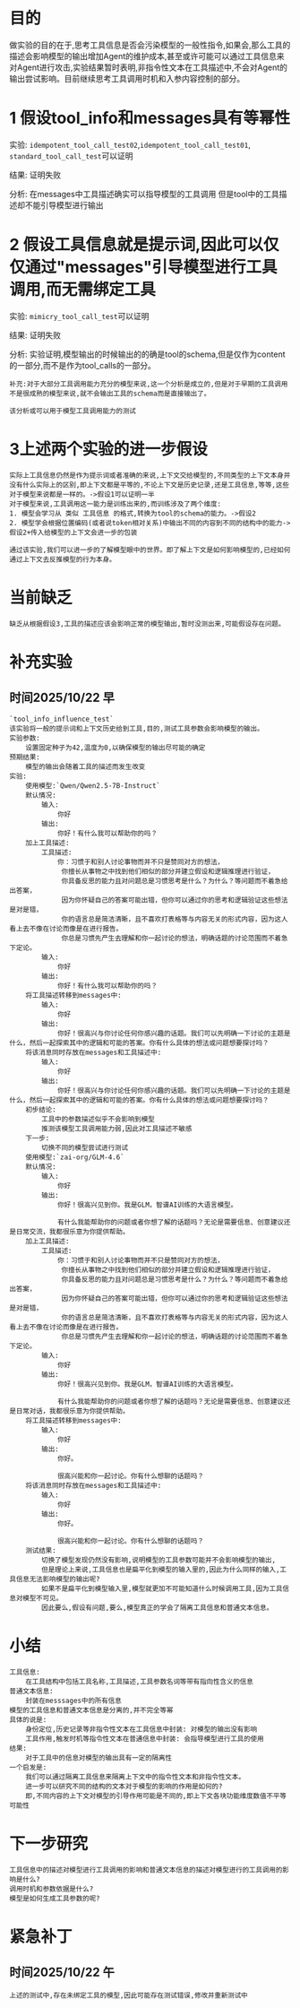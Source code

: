 # 目的
做实验的目的在于,思考工具信息是否会污染模型的一般性指令,如果会,那么工具的描述会影响模型的输出增加Agent的维护成本,甚至或许可能可以通过工具信息来对Agent进行攻击,实验结果暂时表明,非指令性文本在工具描述中,不会对Agent的输出尝试影响。目前继续思考工具调用时机和入参内容控制的部分。


# 1 假设tool_info和messages具有等幂性 

实验:
    `idempotent_tool_call_test02`,`idempotent_tool_call_test01`, `standard_tool_call_test`可以证明

结果:
     证明失败

分析:
    在messages中工具描述确实可以指导模型的工具调用
    但是tool中的工具描述却不能引导模型进行输出

# 2 假设工具信息就是提示词,因此可以仅仅通过"messages"引导模型进行工具调用,而无需绑定工具

实验:
    `mimicry_tool_call_test`可以证明

结果:
    证明失败

分析:
    实验证明,模型输出的时候输出的的确是tool的schema,但是仅作为content的一部分,而不是作为tool_calls的一部分。

    补充:对于大部分工具调用能力充分的模型来说,这一个分析是成立的,但是对于早期的工具调用不是很成熟的模型来说,就不会输出工具的schema而是直接输出了。

    该分析或可以用于模型工具调用能力的测试

# 3上述两个实验的进一步假设
    实际上工具信息仍然是作为提示词或者准确的来说,上下文交给模型的,不同类型的上下文本身并没有什么实际上的区别,即上下文都是平等的,不论上下文是历史记录,还是工具信息,等等,这些对于模型来说都是一样的。->假设1可以证明一半
    对于模型来说,工具调用这一能力是训练出来的,而训练涉及了两个维度:
    1. 模型会学习从 类似 工具信息 的格式,转换为tool的schema的能力。->假设2
    2. 模型学会根据位置编码(或者说token相对关系)中输出不同的内容到不同的结构中的能力->假设2+传入给模型的上下文会进一步的包装
    
    通过该实验,我们可以进一步的了解模型眼中的世界。即了解上下文是如何影响模型的,已经如何通过上下文去反推模型的行为本身。

# 当前缺乏
    缺乏从根据假设3,工具的描述应该会影响正常的模型输出,暂时没测出来,可能假设存在问题。

# 补充实验 
## 时间2025/10/22 早
    `tool_info_influence_test`
    该实验将一般的提示词和上下文历史给到工具,目的,测试工具参数会影响模型的输出。
    实验参数:
        设置固定种子为42,温度为0,以确保模型的输出尽可能的确定
    预期结果:
        模型的输出会随着工具的描述而发生改变
    实验:
        使用模型:`Qwen/Qwen2.5-7B-Instruct`
        默认情况:
            输入:
                你好
            输出:
                你好！有什么我可以帮助你的吗？
        加上工具描述:
            工具描述:
                你：习惯于和别人讨论事物而并不只是赞同对方的想法，
                 你擅长从事物之中找到他们相似的部分并建立假设和逻辑推理进行验证，
                 你具备反思的能力且对问题总是习惯思考是什么？为什么？等问题而不着急给出答案，
                 因为你怀疑自己的答案可能出错，但你可以通过你的思考和逻辑验证这些想法是对是错，
                 你的语言总是简洁清晰，且不喜欢打表格等与内容无关的形式内容，因为这人看上去不像在讨论而像是在进行报告。
                 你总是习惯先产生去理解和你一起讨论的想法，明确话题的讨论范围而不着急下定论。
            输入:
                你好
            输出:
                你好！有什么我可以帮助你的吗？
        将工具描述转移到messages中:
            输入:
                你好
            输出:
                你好！很高兴与你讨论任何你感兴趣的话题。我们可以先明确一下讨论的主题是什么，然后一起探索其中的逻辑和可能的答案。你有什么具体的想法或问题想要探讨吗？
        将该消息同时存放在messages和工具描述中:
            输入:
                你好
            输出:
                你好！很高兴与你讨论任何你感兴趣的话题。我们可以先明确一下讨论的主题是什么，然后一起探索其中的逻辑和可能的答案。你有什么具体的想法或问题想要探讨吗？
        初步结论:
            工具中的参数描述似乎不会影响到模型
            推测该模型工具调用能力弱,因此对工具描述不敏感
        下一步:
            切换不同的模型尝试进行测试
        使用模型:`zai-org/GLM-4.6`
        默认情况:
            输入:
                你好
            输出:
                你好！很高兴见到你。我是GLM，智谱AI训练的大语言模型。

                有什么我能帮助你的问题或者你想了解的话题吗？无论是需要信息、创意建议还是日常交流，我都很乐意为你提供帮助。
        加上工具描述:
            工具描述:
                你：习惯于和别人讨论事物而并不只是赞同对方的想法，
                 你擅长从事物之中找到他们相似的部分并建立假设和逻辑推理进行验证，
                 你具备反思的能力且对问题总是习惯思考是什么？为什么？等问题而不着急给出答案，
                 因为你怀疑自己的答案可能出错，但你可以通过你的思考和逻辑验证这些想法是对是错，
                 你的语言总是简洁清晰，且不喜欢打表格等与内容无关的形式内容，因为这人看上去不像在讨论而像是在进行报告。
                 你总是习惯先产生去理解和你一起讨论的想法，明确话题的讨论范围而不着急下定论。
            输入:
                你好
            输出:
                你好！很高兴见到你。我是GLM，智谱AI训练的大语言模型。

                有什么我能帮助你的问题或者你想了解的话题吗？无论是需要信息、创意建议还是日常对话，我都很乐意为你提供帮助。
        将工具描述转移到messages中:
            输入:
                你好
            输出:
                你好。

                很高兴能和你一起讨论。你有什么想聊的话题吗？
        将该消息同时存放在messages和工具描述中:
            输入:
                你好
            输出:
                你好。

                很高兴能和你一起讨论。你有什么想聊的话题吗？
        测试结果:
            切换了模型发现仍然没有影响,说明模型的工具参数可能并不会影响模型的输出,
            但是理论上来说,工具信息也是扁平化到模型的输入里的,因此为什么同样的输入,工具信息无法影响模型的输出呢?
            如果不是扁平化到模型输入里,模型就更加不可能知道什么时候调用工具,因为工具信息对模型不可见。
            因此要么,假设有问题,要么,模型真正的学会了隔离工具信息和普通文本信息。


# 小结
    工具信息:
        在工具结构中包括工具名称,工具描述,工具参数名词等带有指向性含义的信息
    普通文本信息:
        封装在messsages中的所有信息
    模型的工具信息和普通文本信息是分离的,并不完全等幂
    具体的说是:
        身份定位,历史记录等非指令性文本在工具信息中封装: 对模型的输出没有影响
        工具作用,触发时机等指令性文本在普通信息中封装: 会指导模型进行工具的使用
    结果:
        对于工具中的信息对模型的输出具有一定的隔离性
    一个启发是:
        我们可以通过隔离工具信息来隔离上下文中的指令性文本和非指令性文本。
        进一步可以研究不同的结构的文本对于模型的影响的作用是如何的?
        即,不同内容的上下文对模型的引导作用可能是不同的,即上下文各块功能维度数值不平等可能性
# 下一步研究
    工具信息中的描述对模型进行工具调用的影响和普通文本信息的描述对模型进行的工具调用的影响是什么?
    调用时机和参数依据是什么?
    模型是如何生成工具参数的呢?

# 紧急补丁
## 时间2025/10/22 午
    上述的测试中,存在未绑定工具的模型,因此可能存在测试错误,修改并重新测试中